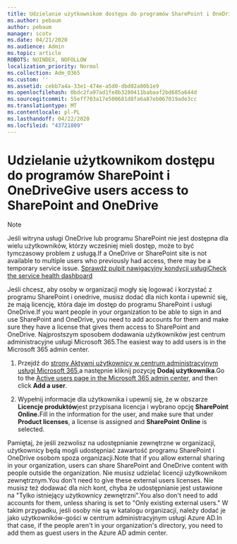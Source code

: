 ```yaml
---
title: Udzielanie użytkownikom dostępu do programów SharePoint i OneDrive
ms.author: pebaum
author: pebaum
manager: scotv
ms.date: 04/21/2020
ms.audience: Admin
ms.topic: article
ROBOTS: NOINDEX, NOFOLLOW
localization_priority: Normal
ms.collection: Adm_O365
ms.custom: ''
ms.assetid: cebb7a4a-33e1-474e-a5d0-dbd02a80b1e9
ms.openlocfilehash: 0bdc2fa97ad1fe8b3280411babaaf2bd685a644d
ms.sourcegitcommit: 55eff703a17e500681d8fa6a87eb067019ade3cc
ms.translationtype: MT
ms.contentlocale: pl-PL
ms.lasthandoff: 04/22/2020
ms.locfileid: "43721809"
---
```

# <a name="give-users-access-to-sharepoint-and-onedrive"></a><span data-ttu-id="11b46-102">Udzielanie użytkownikom dostępu do programów SharePoint i OneDrive</span><span class="sxs-lookup"><span data-stu-id="11b46-102">Give users access to SharePoint and OneDrive</span></span>

> [!NOTE]
> <span data-ttu-id="11b46-103">Jeśli witryna usługi OneDrive lub programu SharePoint nie jest dostępna dla wielu użytkowników, którzy wcześniej mieli dostęp, może to być tymczasowy problem z usługą.</span><span class="sxs-lookup"><span data-stu-id="11b46-103">If a OneDrive or SharePoint site is not available to multiple users who previously had access, there may be a temporary service issue.</span></span> [<span data-ttu-id="11b46-104">Sprawdź pulpit nawigacyjny kondycji usługi</span><span class="sxs-lookup"><span data-stu-id="11b46-104">Check the service health dashboard</span></span>](https://portal.office.com/adminportal/home#/servicehealth)
  
<span data-ttu-id="11b46-105">Jeśli chcesz, aby osoby w organizacji mogły się logować i korzystać z programu SharePoint i onedrive, musisz dodać dla nich konta i upewnić się, że mają licencję, która daje im dostęp do programu SharePoint i usługi OneDrive.</span><span class="sxs-lookup"><span data-stu-id="11b46-105">If you want people in your organization to be able to sign in and use SharePoint and OneDrive, you need to add accounts for them and make sure they have a license that gives them access to SharePoint and OneDrive.</span></span> <span data-ttu-id="11b46-106">Najprostszym sposobem dodawania użytkowników jest centrum administracyjne usługi Microsoft 365.</span><span class="sxs-lookup"><span data-stu-id="11b46-106">The easiest way to add users is in the Microsoft 365 admin center.</span></span>
  
1. <span data-ttu-id="11b46-107">Przejdź do [strony Aktywni użytkownicy w centrum administracyjnym usługi Microsoft 365,](https://portal.office.com/adminportal/home#/users)a następnie kliknij pozycję **Dodaj użytkownika**.</span><span class="sxs-lookup"><span data-stu-id="11b46-107">Go to the [Active users page in the Microsoft 365 admin center](https://portal.office.com/adminportal/home#/users), and then click **Add a user**.</span></span>
    
2. <span data-ttu-id="11b46-108">Wypełnij informacje dla użytkownika i upewnij się, że w obszarze **Licencje produktów**jest przypisana licencja i wybrano opcję **SharePoint Online.**</span><span class="sxs-lookup"><span data-stu-id="11b46-108">Fill in the information for the user, and make sure that under **Product licenses**, a license is assigned and **SharePoint Online** is selected.</span></span> 
    
<span data-ttu-id="11b46-109">Pamiętaj, że jeśli zezwolisz na udostępnianie zewnętrzne w organizacji, użytkownicy będą mogli udostępniać zawartość programu SharePoint i OneDrive osobom spoza organizacji.</span><span class="sxs-lookup"><span data-stu-id="11b46-109">Note that if you allow external sharing in your organization, users can share SharePoint and OneDrive content with people outside the organization.</span></span> <span data-ttu-id="11b46-110">Nie musisz udzielać licencji użytkownikom zewnętrznym.</span><span class="sxs-lookup"><span data-stu-id="11b46-110">You don't need to give these external users licenses.</span></span> <span data-ttu-id="11b46-111">Nie musisz też dodawać dla nich kont, chyba że udostępnianie jest ustawione na "Tylko istniejący użytkownicy zewnętrzni".</span><span class="sxs-lookup"><span data-stu-id="11b46-111">You also don't need to add accounts for them, unless sharing is set to "Only existing external users."</span></span> <span data-ttu-id="11b46-112">W takim przypadku, jeśli osoby nie są w katalogu organizacji, należy dodać je jako użytkowników-gości w centrum administracyjnym usługi Azure AD.</span><span class="sxs-lookup"><span data-stu-id="11b46-112">In that case, if the people aren't in your organization's directory, you need to add them as guest users in the Azure AD admin center.</span></span>
  

